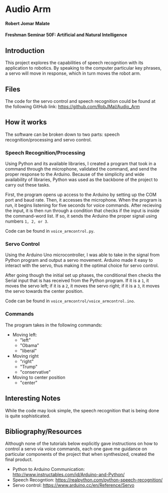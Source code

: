 # Audio Arm 
#### Robert Jomar Malate 
#### Freshman Seminar 50F: Artificial and Natural Intelligence 

## Introduction 
This project explores the capabilities of speech recognition with its application to robotics.  By speaking to the computer particular key phrases, a servo will move in response, which in turn moves the robot arm. 

## Files 

The code for the servo control and speech recognition could be found at the following GitHub link:
https://github.com/RobJMal/Audio_Arm 


## How it works 

The software can be broken down to two parts: speech recognition/processing and servo control. 
### Speech Recognition/Processing
Using Python and its available libraries, I created a program that took in a command through the microphone, validated the command, and send the proper response to the Arduino. Because of the simplicity and wide availability of libraries, Python was used as the backbone of the project to carry out these tasks. 

First, the program opens up access to the Arduino by setting up the COM port and baud rate.  Then, it accesses the microphone.  When the program is run, it begins listening for five seconds for voice commands.  After recieving the input, it is then run through a condition that checks if the input is inside the command-word list.  If so, it sends the Arduino the proper signal using numbers ```1, 2, or 3```. 

Code can be found in ```voice_armcontrol.py```. 

### Servo Control 
Using the Arduino Uno microcontroller, I was able to take in the signal from Python program and output a servo movement.  Arduino made it easy to interact with the servo, thus making it the optimal choice for servo control.  

After going though the initial set up phases, the conditional then checks the Serial input that is has received from the Python program.  If it is a ```1```, it moves the servo left; if it is a ```2```, it moves the servo right; if it is a ```3```, it moves the servo towards the center position.  

Code can be found in ```voice_armcontrol/voice_armcontrol.ino```. 

### Commands 
The program takes in the following commands:

- Moving left: 
	- "left"
	- "Obama"
	- "liberal"
- Moving right
	- "right"
	- "Trump"
	- "conservative"
- Moving to center position 
	- "center" 

## Interesting Notes 

While the code may look simple, the speech recognition that is being done is quite sophisticated. 


## Bibliography/Resources
Although none of the tutorials below explicitly gave instructions on how to control a servo via voice commands, each one gave me guidance on particular components of the project that when synthesized, created the final product. 

- Python to Arduino Communication: http://www.instructables.com/id/Arduino-and-Python/ 
- Speech Recogntion: https://realpython.com/python-speech-recognition/
- Servo control: https://www.arduino.cc/en/Reference/Servo 


